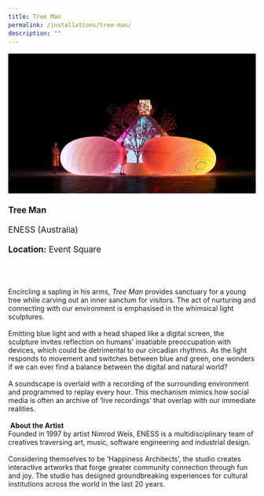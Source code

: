 ```yaml
---
title: Tree Man
permalink: /installations/tree-man/
description: ""
---
```

<p style="font-size:17px; line-height:40px"> 
<img src="/images/Installations/tree%20man.jpg">
<b>Tree Man </b><br>
ENESS (Australia)<br>
<b>Location:</b> Event Square
<br><br>

Encircling a sapling in his arms, <i>Tree Man</i> provides sanctuary for a young tree while carving out an inner sanctum for visitors. The act of nurturing and connecting with our environment is emphasised in the whimsical light sculptures.&nbsp;
<br><br>
Emitting blue light and with a head shaped like a digital screen, the sculpture invites reflection on humans’ insatiable preoccupation with devices, which could be detrimental to our circadian rhythms. As the light responds to movement and switches between blue and green, one wonders if we can ever find a balance between the digital and natural world?&nbsp;
<br><br>
A soundscape is overlaid with a recording of the surrounding environment and programmed to replay every hour. This mechanism mimics how social media is often an archive of ‘live recordings’ that overlap with our immediate realities.
<br><br>
<img src="">
<b>About the Artist</b><br>
Founded in 1997 by artist Nimrod Weis, ENESS is a multidisciplinary team of creatives traversing art, music, software engineering and industrial design.&nbsp;
<br><br>
Considering themselves to be ‘Happiness Architects’, the studio creates interactive artworks that forge greater community connection through fun and joy. The studio has designed groundbreaking experiences for cultural institutions across the world in the last 20 years.</p>
